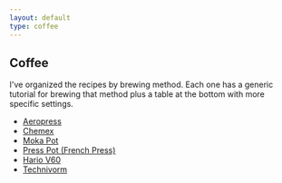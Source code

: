 ```yaml
---
layout: default
type: coffee
---
```


## Coffee ##

I've organized the recipes by brewing method. Each one has a generic tutorial
for brewing that method plus a table at the bottom with more specific settings.

 - [Aeropress](aeropress.html)
 - [Chemex](chemex.html)
 - [Moka Pot](moka_pot.html)
 - [Press Pot (French Press)](press_pot.html)
 - [Hario V60](v60.html)
 - [Technivorm](vorm.html)
